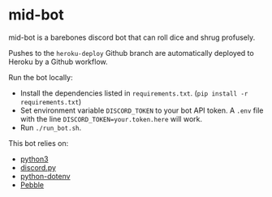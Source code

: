 # mid-bot

mid-bot is a barebones discord bot that can roll dice and shrug profusely.

Pushes to the `heroku-deploy` Github branch are automatically deployed to Heroku by a Github workflow.

Run the bot locally:
- Install the dependencies listed in `requirements.txt`. (`pip install -r requirements.txt`)
- Set environment variable `DISCORD_TOKEN` to your bot API token. A `.env` file with the line `DISCORD_TOKEN=your.token.here` will work.
- Run `./run_bot.sh`.

This bot relies on:
- [python3](https://www.python.org/)
- [discord.py](https://discordpy.readthedocs.io/en/latest/)
- [python-dotenv](https://saurabh-kumar.com/python-dotenv/)
- [Pebble](https://pypi.org/project/Pebble/)
